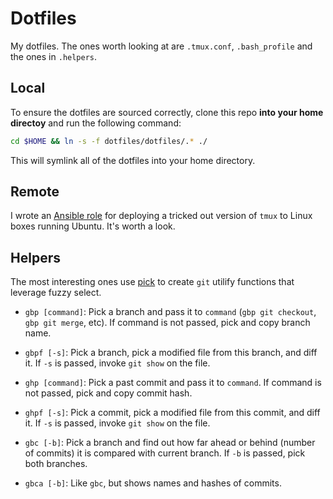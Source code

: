 # Dotfiles

My dotfiles. The ones worth looking at are `.tmux.conf`, `.bash_profile` and the ones in `.helpers`.

## Local

To ensure the dotfiles are sourced correctly, clone this repo __into your home directoy__ and run the following command:

~~~sh
cd $HOME && ln -s -f dotfiles/dotfiles/.* ./
~~~

This will symlink all of the dotfiles into your home directory.


## Remote

I wrote an [Ansible role](https://github.com/kylebebak/ansible-tmux) for deploying a tricked out version of `tmux` to Linux boxes running Ubuntu. It's worth a look.


## Helpers

The most interesting ones use [pick](https://github.com/thoughtbot/pick) to create `git` utilify functions that leverage fuzzy select.


- `gbp [command]`: Pick a branch and pass it to `command` (`gbp git checkout`, `gbp git merge`, etc). If command is not passed, pick and copy branch name.
- `gbpf [-s]`: Pick a branch, pick a modified file from this branch, and diff it. If `-s` is passed, invoke `git show` on the file.

- `ghp [command]`: Pick a past commit and pass it to `command`. If command is not passed, pick and copy commit hash.
- `ghpf [-s]`: Pick a commit, pick a modified file from this commit, and diff it. If `-s` is passed, invoke `git show` on the file.

- `gbc [-b]`: Pick a branch and find out how far ahead or behind (number of commits) it is compared with current branch. If `-b` is passed, pick both branches.
- `gbca [-b]`: Like `gbc`, but shows names and hashes of commits.
